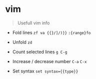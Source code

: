 # vim

> Usefull vim info

- Fold lines
`zf va {{}/]/)}}`
`:{range}fo`

- Unfold
`zd`

- Count selected lines
`g C-g`

- Increase / decrease number
`C-a`
`C-x`

- Set syntax
`set syntax={{type}}`
